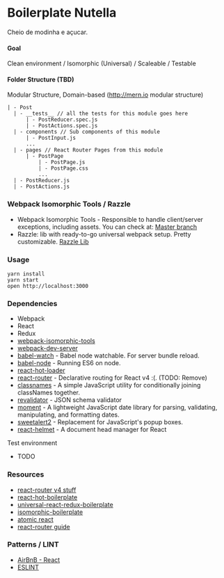 Boilerplate Nutella
=====================

Cheio de modinha e açucar.

#### Goal
Clean environment / Isomorphic (Universal) / Scaleable / Testable

#### Folder Structure (TBD)
Modular Structure, Domain-based (http://mern.io modular structure)
```
| - Post
  | - __tests__ // all the tests for this module goes here
      | - PostReducer.spec.js
      | - PostActions.spec.js
  | - components // Sub components of this module
      | - PostInput.js
      ...
  | - pages // React Router Pages from this module
      | - PostPage
          | - PostPage.js
          | - PostPage.css
          ...
  | - PostReducer.js
  | - PostActions.js
```

### Webpack Isomorphic Tools / Razzle
- Webpack Isomorphic Tools - Responsible to handle client/server exceptions, including assets. You can check at: [Master branch](https://github.com/pedrobj/boilerplate-nutella/tree/razzle)
- Razzle: lib with ready-to-go universal webpack setup. Pretty customizable. [Razzle Lib](https://github.com/jaredpalmer/razzle/tree/master/packages/razzle)

### Usage
```
yarn install
yarn start
open http://localhost:3000
```

### Dependencies
* Webpack
* React
* Redux
* [webpack-isomorphic-tools](https://github.com/catamphetamine/webpack-isomorphic-tools)
* [webpack-dev-server](https://github.com/webpack/webpack-dev-server)
* [babel-watch](https://github.com/kmagiera/babel-watch) - Babel node watchable. For server bundle reload.
* [babel-node](https://babeljs.io/docs/usage/cli) - Running ES6 on node.
* [react-hot-loader](https://github.com/gaearon/react-hot-loader)
* [react-router](https://github.com/ReactTraining/react-router) - Declarative routing for React v4 :(. (TODO: Remove)
* [classnames](https://github.com/JedWatson/classnames) - A simple JavaScript utility for conditionally joining classNames together. 
* [revalidator](https://github.com/flatiron/revalidator) - JSON schema validator
* [moment](https://github.com/moment/moment) - A lightweight JavaScript date library for parsing, validating, manipulating, and formatting dates.
* [sweetalert2](https://github.com/limonte/sweetalert2) - Replacement for JavaScript's popup boxes.
* [react-helmet](https://github.com/nfl/react-helmet) - A document head manager for React

Test environment
* TODO

### Resources
* [react-router v4 stuff](https://reacttraining.com/react-router)
* [react-hot-boilerplate](https://github.com/gaearon/react-hot-boilerplate)
* [universal-react-redux-boilerplate](https://github.com/CrocoDillon/universal-react-redux-boilerplate)
* [isomorphic-boilerplate](https://github.com/mtmr0x/isomorphic-boilerplate)
* [atomic react](https://github.com/diegohaz/arc)
* [react-router guide](https://reacttraining.com/react-router/web/example/route-config)

### Patterns / LINT
* [AirBnB - React](https://github.com/airbnb/javascript/blob/master/react/README.md)
* [ESLINT](https://github.com/eslint/eslint)
